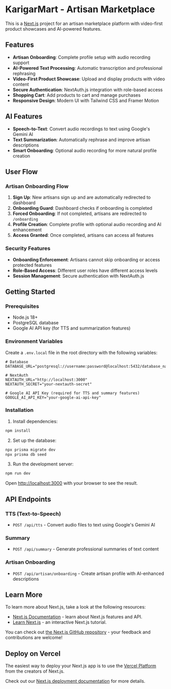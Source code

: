 # KarigarMart - Artisan Marketplace

This is a [Next.js](https://nextjs.org) project for an artisan marketplace platform with video-first product showcases and AI-powered features.

## Features

- **Artisan Onboarding**: Complete profile setup with audio recording support
- **AI-Powered Text Processing**: Automatic transcription and professional rephrasing
- **Video-First Product Showcase**: Upload and display products with video content
- **Secure Authentication**: NextAuth.js integration with role-based access
- **Shopping Cart**: Add products to cart and manage purchases
- **Responsive Design**: Modern UI with Tailwind CSS and Framer Motion

## AI Features

- **Speech-to-Text**: Convert audio recordings to text using Google's Gemini AI
- **Text Summarization**: Automatically rephrase and improve artisan descriptions
- **Smart Onboarding**: Optional audio recording for more natural profile creation

## User Flow

### Artisan Onboarding Flow
1. **Sign Up**: New artisans sign up and are automatically redirected to dashboard
2. **Onboarding Guard**: Dashboard checks if onboarding is completed
3. **Forced Onboarding**: If not completed, artisans are redirected to `/onboarding`
4. **Profile Creation**: Complete profile with optional audio recording and AI enhancement
5. **Access Granted**: Once completed, artisans can access all features

### Security Features
- **Onboarding Enforcement**: Artisans cannot skip onboarding or access protected features
- **Role-Based Access**: Different user roles have different access levels
- **Session Management**: Secure authentication with NextAuth.js

## Getting Started

### Prerequisites

- Node.js 18+ 
- PostgreSQL database
- Google AI API key (for TTS and summarization features)

### Environment Variables

Create a `.env.local` file in the root directory with the following variables:

```env
# Database
DATABASE_URL="postgresql://username:password@localhost:5432/database_name"

# NextAuth
NEXTAUTH_URL="http://localhost:3000"
NEXTAUTH_SECRET="your-nextauth-secret"

# Google AI API Key (required for TTS and summary features)
GOOGLE_AI_API_KEY="your-google-ai-api-key"
```

### Installation

1. Install dependencies:
```bash
npm install
```

2. Set up the database:
```bash
npx prisma migrate dev
npx prisma db seed
```

3. Run the development server:
```bash
npm run dev
```

Open [http://localhost:3000](http://localhost:3000) with your browser to see the result.

## API Endpoints

### TTS (Text-to-Speech)
- `POST /api/tts` - Convert audio files to text using Google's Gemini AI

### Summary
- `POST /api/summary` - Generate professional summaries of text content

### Artisan Onboarding
- `POST /api/artisan/onboarding` - Create artisan profile with AI-enhanced descriptions

## Learn More

To learn more about Next.js, take a look at the following resources:

- [Next.js Documentation](https://nextjs.org/docs) - learn about Next.js features and API.
- [Learn Next.js](https://nextjs.org/learn) - an interactive Next.js tutorial.

You can check out [the Next.js GitHub repository](https://github.com/vercel/next.js) - your feedback and contributions are welcome!

## Deploy on Vercel

The easiest way to deploy your Next.js app is to use the [Vercel Platform](https://vercel.com/new?utm_medium=default-template&filter=next.js&utm_source=create-next-app&utm_campaign=create-next-app-readme) from the creators of Next.js.

Check out our [Next.js deployment documentation](https://nextjs.org/docs/app/building-your-application/deploying) for more details.
